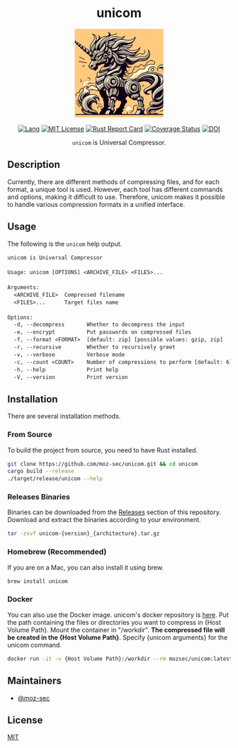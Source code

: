 <div align="center">

# unicom

<img src="https://github.com/moz-sec/unicom/blob/main/img/unicorn.png" width="200">

[![Lang](https://img.shields.io/badge/Rust-1.77+-blue.svg?logo=rust)](https://www.rust-lang.org/)
[![MIT License](https://img.shields.io/badge/License-MIT-green.svg)](https://choosealicense.com/licenses/mit/)
[![Rust Report Card](https://rust-reportcard.xuri.me/badge/github.com/moz-sec/unicom)](https://rust-reportcard.xuri.me/report/github.com/moz-sec/unicom)
[![Coverage Status](https://coveralls.io/repos/github/moz-sec/unicom/badge.svg?branch=main)](https://coveralls.io/github/moz-sec/unicom?branch=main)
[![DOI](https://zenodo.org/badge/DOI/10.5281/zenodo.11090375.svg)](https://doi.org/10.5281/zenodo.11090375)

`unicom` is Universal Compressor.

</div>

## Description

Currently, there are different methods of compressing files, and for each format, a unique tool is used.
However, each tool has different commands and options, making it difficult to use.
Therefore, unicom makes it possible to handle various compression formats in a unified interface.

## Usage

The following is the `unicom` help output.

```txt
unicom is Universal Compressor

Usage: unicom [OPTIONS] <ARCHIVE_FILE> <FILES>...

Arguments:
  <ARCHIVE_FILE>  Compressed filename
  <FILES>...      Target files name

Options:
  -d, --decompress       Whether to decompress the input
  -e, --encrypt          Put passwords on compressed files
  -f, --format <FORMAT>  [default: zip] [possible values: gzip, zip]
  -r, --recursive        Whether to recursively greet
  -v, --verbose          Verbose mode
  -c, --count <COUNT>    Number of compressions to perform [default: 6]
  -h, --help             Print help
  -V, --version          Print version
```

## Installation

There are several installation methods.

### From Source

To build the project from source, you need to have Rust installed.

```bash
git clone https://github.com/moz-sec/unicom.git && cd unicom
cargo build --release
./target/release/unicom --help
```

### Releases Binaries

Binaries can be downloaded from the [Releases](https://github.com/moz-sec/unicom/releases) section of this repository.
Download and extract the binaries according to your environment.

```bash
tar -zxvf unicom-{version}_{architecture}.tar.gz
```

### Homebrew **(Recommended)**

If you are on a Mac, you can also install it using brew.

```bash
brew install unicom
```

### Docker

You can also use the Docker image.
unicom's docker repository is [here](https://hub.docker.com/repository/docker/mozsec/unicom/general).
Put the path containing the files or directories you want to compress in {Host Volume Path}.
Mount the container in "/workdir".
**The compressed file will be created in the {Host Volume Path}.**
Specify {unicom arguments} for the unicom command.

```bash
docker run -it -v {Host Volume Path}:/workdir --rm mozsec/unicom:latest {unicom arguments}
```

## Maintainers

- [@moz-sec](https://github.com/moz-sec)

## License

[MIT](https://github.com/moz-sec/unicom/blob/main/LICENSE)

